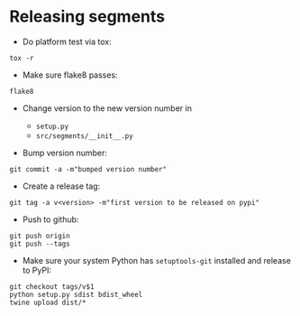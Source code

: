 
Releasing segments
==================

- Do platform test via tox:
```
tox -r
```

- Make sure flake8 passes:
```
flake8
```

- Change version to the new version number in

  - `setup.py`
  - `src/segments/__init__.py`

- Bump version number:
```
git commit -a -m"bumped version number"
```

- Create a release tag:
```
git tag -a v<version> -m"first version to be released on pypi"
```

- Push to github:
```
git push origin
git push --tags
```

- Make sure your system Python has ``setuptools-git`` installed and release to PyPI:
```
git checkout tags/v$1
python setup.py sdist bdist_wheel
twine upload dist/*
```
